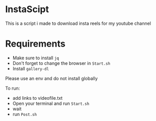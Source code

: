 # InstaScipt
This is a script i made to download insta reels for my youtube channel

# Requirements
- Make sure to install `jq`
- Don't forget to change the browser in `Start.sh`
- Install `gallery-dl`

Please use an env and do not install globally

To run:
- add links to videofile.txt
- Open your terminal and run `Start.sh`
- wait
- run `Post.sh`

